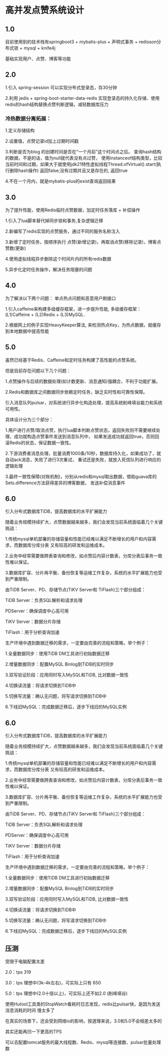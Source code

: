 # 高并发点赞系统设计

## 1.0
目前使用到的技术栈有springboot3 + mybatis-plus + 声明式事务 + redisson分布式锁 + mysql + knife4j

基础实现用户、点赞、博客等功能

## 2.0
1.引入 spring-session 可以实现分布式登录态，存30分钟

2.利用 jedis + spring-boot-starter-data-redis 实现登录态的持久化存储、使用redis的hash结构替换点赞判断逻辑，减轻数据库压力

### 冷热数据分离拓展：
1.定义存储结构

2.设置值，点赞记录id加上过期时间戳

3.判断是否为blog 的创建时间是否在“一个月前”这个时间点之后。 查询hash结构的数据，不是的话，值为null就代表没有点过赞， 使用instanceof结构类型，比较当前时间和过期，如果大于就使用jdk21特性虚拟线程Thread.ofVirtual().start(执行删除hash操作) 返回false;没有过期并且又是存在的, 返回true

4.不在一个月内，就是mybatis-plus的exist查询返回结果

## 3.0
为了提升性能，使用Redis临时点赞数据，加定时任务落库 + 补偿操作

1.引入了lua脚本替代掉同步锁和事务,复杂逻辑迁移

2.新编写了redis实现的点赞服务，通过不同的服务名称注入

3.新增了定时任务，按顺序执行 点赞(新增记录)，再取消点赞(移除记录)，博客点赞数(更新)

4.使用虚拟线程异步删除这个时间片内的所有redis数据

5.异步化定时任务操作，解决任务阻塞的问题

## 4.0
为了解决以下两个问题： 单点热点问题和恶意用户刷接口

1.引入caffeine来构建多级缓存框架，进一步提升性能, 
多级缓存框架：(L1)Caffeine + (L2)Redis + (L3)MySQL.

2.根据网上的例子实现HeavyKeeper算法, 来检测热点Key，为热点数据，就缓存到本地数据中提高性能

## 5.0 
虽然已经基于Redis、Caffeine和定时任务构建了高性能的点赞系统。

但是目前存在问题以下几个问题：

1.点赞操作与后续的数据处理(如计数更新、消息通知)强耦合，不利于功能扩展。

2.Redis和数据库之间数据同步依赖定时任务，缺乏实时性和可靠性保障。

引入消息队列pulsar，对系统进行异步化构造处理，提高系统削峰填谷能力和系统可用性。

具体设计分为三个部分：

1.用户进行点赞/取消点赞，执行lua脚本判断点赞状态，返回失败则不需要继续处理，成功就构造点赞事件发送到消息队列中，
如果发送成功就返回true，否则回滚Redis的状态，保证数据一致性。

2.下游消费者消息处理，批量消费1000条/10秒，数据库持久化，如果成功了，就自动ack消息，失败了进行3次重试，
重试还是失败，就放入死信队列进行响应的逻辑处理

3.最终一致性保障(对账机制)，分别从redis和mysql取出数据，借助guava库的Sets.difference方法获得差异的博客数据，
发送补偿消息事件

## 6.0
引入分布式数据库TiDB，提高数据库的水平扩展能力

随着业务规模持续扩大，点赞数据越来越多，我们会发现当前系统面临着几个关键挑战：

1.传统mysql单机部署的存储容量和性能已经难以满足不断增长的用户和内容需求，而数据库分库分表
又有较高的研发和运维成本。

2.业务中经常需要做跨表查询和修改，如点赞后内容计数表，分库分表后事务一致性难以保证。

3.数据库扩容、分片再平衡、备份恢复等运维工作复杂，系统的水平扩展能力也受到严重限制。

由TiDB Server、PD、存储节点(TiKV Server和 TiFlash)三个部分组成：

TiDB Server：负责SQL解析和请求处理

PDServer：确保调度中心高可用

TiKV Server：数据分片存储

TiFlash：用于分析查询加速

生产环境中遇到数据迁移的需求，一定要由完善的流程和策略，举个例子：

1.全量数据同步：使用TiDB DM工具进行初始数据迁移

2.增量数据同步：配置MySQL Binlog到TiDB的实时同步

3.双写验证阶段：应用同时写入MySQL和TiDB, 比对数据一致性

4.切换读流量：将请求切换到TiDB中

5.切换写流量：确认无问题，将写请求切换到TiDB中

6.下线旧MySQL：完成数据迁移后，逐步下线旧的MySQL实例

## 6.0
引入分布式数据库TiDB，提高数据库的水平扩展能力

随着业务规模持续扩大，点赞数据越来越多，我们会发现当前系统面临着几个关键挑战：

1.传统mysql单机部署的存储容量和性能已经难以满足不断增长的用户和内容需求，而数据库分库分表
又有较高的研发和运维成本。

2.业务中经常需要做跨表查询和修改，如点赞后内容计数表，分库分表后事务一致性难以保证。

3.数据库扩容、分片再平衡、备份恢复等运维工作复杂，系统的水平扩展能力也受到严重限制。

由TiDB Server、PD、存储节点(TiKV Server和 TiFlash)三个部分组成：

TiDB Server：负责SQL解析和请求处理

PDServer：确保调度中心高可用

TiKV Server：数据分片存储

TiFlash：用于分析查询加速

生产环境中遇到数据迁移的需求，一定要由完善的流程和策略，举个例子：

1.全量数据同步：使用TiDB DM工具进行初始数据迁移

2.增量数据同步：配置MySQL Binlog到TiDB的实时同步

3.双写验证阶段：应用同时写入MySQL和TiDB, 比对数据一致性

4.切换读流量：将请求切换到TiDB中

5.切换写流量：确认无问题，将写请求切换到TiDB中

6.下线旧MySQL：完成数据迁移后，逐步下线旧的MySQL实例

## 压测

受限于电脑配置太差

2.0：tps 319

3.0：tps 理想中(3k-4k左右)，可实际上只有 650

5.0：tps 理想中(2.0十倍以上)，可实际上还不如2.0 (削峰填谷)

使用Hutool工具类的StopWatch看耗时日志发现，redis比pulsar快，是因为发送消息消耗的时间
慢太多了

在真实的场景下，还会受到网络io的影响，按道理来说，3.0和5.0不会相差太多的

其实还能再凹一下更高的TPS

可以去配置tomcat服务的最大线程数、Redis、mysql等连接数、pulsar批量处理数
